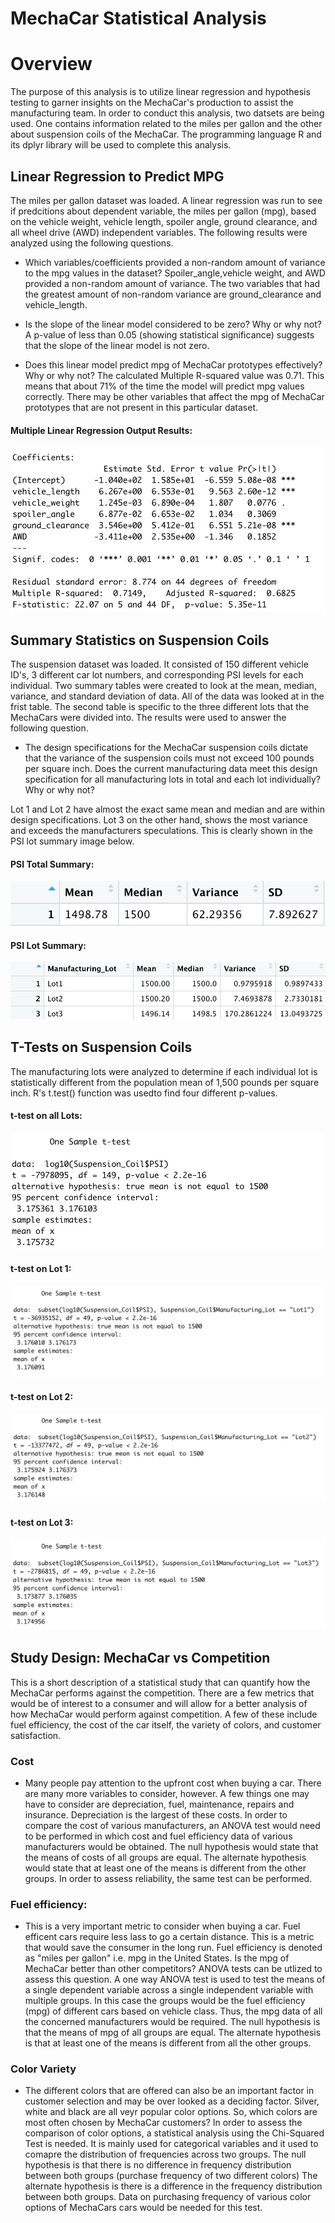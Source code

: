 # MechaCar Statistical Analysis

# Overview

The purpose of this analysis is to utilize linear regression and hypothesis testing to garner insights on the MechaCar's production to assist the manufacturing team. In order to conduct this analysis, two datsets are being used. One contains information related to the miles per gallon and the other about suspension coils of the MechaCar. The programming language R and its dplyr library will be used to complete this analysis.

## Linear Regression to Predict MPG
The miles per gallon dataset was loaded. A linear regression was run to see if predcitions about dependent variable, the miles per gallon (mpg), based on the vehicle weight, vehicle length, spoiler angle, ground clearance, and all wheel drive (AWD) independent variables. The following results were analyzed using the following questions. 

- Which variables/coefficients provided a non-random amount of variance to the mpg values in the dataset?
Spoiler_angle,vehicle weight, and AWD provided a non-random amount of variance. The two variables that had the greatest amount of non-random variance are ground_clearance and vehicle_length. 

- Is the slope of the linear model considered to be zero? Why or why not?
A p-value of less than 0.05 (showing statistical significance) suggests that the slope of the linear model is not zero.

- Does this linear model predict mpg of MechaCar prototypes effectively? Why or why not?
The calculated Multiple R-squared value was 0.71. This means that about 71% of the time the model will predict mpg values correctly. There may be other variables that affect the mpg of MechaCar prototypes that are not present in this particular dataset. 

#### Multiple Linear Regression Output Results: 

![Multiple Linear Regression](/Multiple_Linear_Regression_Summary.png)

## Summary Statistics on Suspension Coils
The suspension dataset was loaded. It consisted of 150 different vehicle ID's, 3 different car lot numbers, and corresponding PSI levels for each individual. Two summary tables were created to look at the mean, median, variance, and standard deviation of data. All of the data was looked at in the frist table. The second table is specific to the three different lots that the MechaCars were divided into. 
The results were used to answer the following question. 

- The design specifications for the MechaCar suspension coils dictate that the variance of the suspension coils must not exceed 100 pounds per square inch. Does the current manufacturing data meet this design specification for all manufacturing lots in total and each lot individually? Why or why not?

Lot 1 and Lot 2 have almost the exact same mean and median and are within design specifications. Lot 3 on the other hand, shows the most variance and exceeds the manufacturers speculations. This is clearly shown in the PSI lot summary image below. 

#### PSI Total Summary:

![PSI total summary](/PSI_total_summary.png)

#### PSI Lot Summary:

![PSI lot summary](/PSI_lot_summary.png)


## T-Tests on Suspension Coils
The manufacturing lots were analyzed to determine if each individual lot is statistically different from the population mean of 1,500 pounds per square inch. R's t.test() function was usedto find four different p-values. 

#### t-test on all Lots:

![t-test on all lots](/t-test_across_all_lots.png)

#### t-test on Lot 1:

![t-test on Lot 1](/Lot1_t-test.png)

#### t-test on Lot 2:

![t-test on Lot 2](/Lot2_t-test.png)

#### t-test on Lot 3:

![t-test on Lot 3](/Lot3_t-test.png)


## Study Design: MechaCar vs Competition
This is a short description of a statistical study that can quantify how the MechaCar performs against the competition. There are a few metrics that would be of interest to a consumer and will allow for a better analysis of how MechaCar would perform against competition. A few of these include fuel efficiency, the cost of the car itself, the variety of colors, and customer satisfaction. 

### Cost 
- Many people pay attention to the upfront cost when buying a car. There are many more variables to consider, however. A few things one may have to consider are depreciation, fuel, maintenance, repairs and insurance. Depreciation is the largest of these costs. In order to compare the cost of various manufacturers, an ANOVA test would need to be performed in which cost and fuel efficiency data of various manufacturers would be obtained. The null hypothesis would state that the means of costs of all groups are equal. The alternate hypothesis would state that at least one of the means is different from the other groups. In order to assess reliability, the same test can be performed. 

### Fuel efficiency: 
- This is a very important metric to consider when buying a car. Fuel efficent cars require less lass to go a certain distance. This is a metric that would save the consumer in the long run. Fuel efficiency is denoted as "miles per gallon" i.e. mpg in the United States. Is the mpg of MechaCar better than other competitors? ANOVA tests can be utlized to assess this question. A one way ANOVA test is used to test the means of a single dependent variable across a single independent variable with multiple groups. In this case the groups would be the fuel efficiency (mpg) of different cars based on vehicle class. Thus, the mpg data of all the concerned manufacturers would be required. The null hypothesis is that the means of mpg of all groups are equal. The alternate hypothesis is that at least one of the means is different from all the other groups. 

### Color Variety
- The different colors that are offered can also be an important factor in customer selection and may be over looked as a deciding factor. Silver, white and black are all veyr popular color options. So, which colors are most often chosen by MechaCar customers? In order to assess the comparison of color options, a statistical analysis using the Chi-Squared Test is needed. It is mainly used for categorical variables and it used to comapre the distribution of frequencies across two groups. The null hypothesis is that there is no difference in frequency distribution between both groups (purchase frequency 
of two different colors) The alternate hypothesis is there is a difference in the frequency distribution between both groups. Data on purchasing frequency of various color options of MechaCars cars would be needed for this test. 
